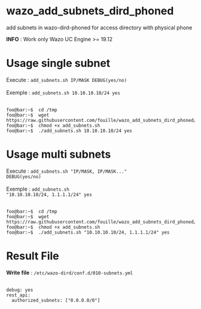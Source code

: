 # wazo_add_subnets_dird_phoned
add subnets in wazo-dird-phoned for access directory with physical phone 

<strong>INFO</strong> : Work only Wazo UC Engine >= 19.12

# Usage single subnet

Execute : <code>add_subnets.sh IP/MASK DEBUG(yes/no)<br></code><br>
Exemple : <code>add_subnets.sh 10.10.10.10/24 yes<br></code>
<br>
```console
foo@bar:~$  cd /tmp
foo@bar:~$  wget https://raw.githubusercontent.com/fouille/wazo_add_subnets_dird_phoned/master/add_subnets.sh
foo@bar:~$  chmod +x add_subnets.sh
foo@bar:~$  ./add_subnets.sh 10.10.10.10/24 yes
```

# Usage multi subnets

Execute : <code>add_subnets.sh "IP/MASK, IP/MASK..." DEBUG(yes/no)<br></code><br>
Exemple : <code>add_subnets.sh "10.10.10.10/24, 1.1.1.1/24" yes<br></code>
<br>
```console
foo@bar:~$  cd /tmp
foo@bar:~$  wget https://raw.githubusercontent.com/fouille/wazo_add_subnets_dird_phoned/master/add_subnets.sh
foo@bar:~$  chmod +x add_subnets.sh
foo@bar:~$  ./add_subnets.sh "10.10.10.10/24, 1.1.1.1/24" yes
```

# Result File 

<strong>Write file</strong> : <code>/etc/wazo-dird/conf.d/010-subnets.yml</code><br>
<br>
```data
debug: yes
rest_api:
  authorized_subnets: ["0.0.0.0/0"]
```
